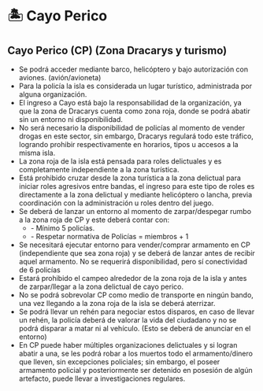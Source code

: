 # 🏝️ Cayo Perico

## Cayo Perico (CP) (Zona Dracarys y turismo)

* Se podrá acceder mediante barco, helicóptero y bajo autorización con aviones. (avión/avioneta)
* Para la policía la isla es considerada un lugar turístico, administrada por alguna organización.
* El ingreso a Cayo está bajo la responsabilidad de la organización, ya que la zona de Dracarys cuenta como zona roja, donde se podrá abatir sin un entorno ni disponibilidad.
* No será necesario la disponibilidad de policías al momento de vender drogas en este sector, sin embargo, Dracarys regulará todo este tráfico, logrando prohibir respectivamente en horarios, tipos u accesos a la misma isla.
* La zona roja de la isla está pensada para roles delictuales y es completamente independiente a la zona turística.
* Está prohibido cruzar desde la zona turística a la zona delictual para iniciar roles agresivos entre bandas, el ingreso para este tipo de roles es directamente a la zona delictual y mediante helicóptero o lancha, previa coordinación con la administración u roles dentro del juego.
* Se deberá de lanzar un entorno al momento de zarpar/despegar rumbo a la zona roja de CP y este deberá contar con:
  * \- Mínimo 5 policías.
  * \- Respetar normativa de Policías = miembros + 1
* Se necesitará ejecutar entorno para vender/comprar armamento en CP (independiente que sea zona roja) y se deberá de lanzar antes de recibir aquel armamento. No se requerirá disponibilidad, pero sí conectividad de 6 policías
* Estará prohibido el campeo alrededor de la zona roja de la isla y antes de zarpar/llegar a la zona delictual de cayo perico.
* No se podrá sobrevolar CP como medio de transporte en ningún bando, una vez llegando a la zona roja de la isla se deberá aterrizar.
* Se podrá llevar un rehén para negociar estos disparos, en caso de llevar un rehén, la policía deberá de valorar la vida del ciudadano y no se podrá disparar a matar ni al vehículo. (Esto se deberá de anunciar en el entorno)
* En CP puede haber múltiples organizaciones delictuales y si logran abatir a una, se les podrá robar a los muertos todo el armamento/dinero que lleven, sin excepciones policiales; sin embargo, el poseer armamento policial y posteriormente ser detenido en posesión de algún artefacto, puede llevar a investigaciones regulares.
